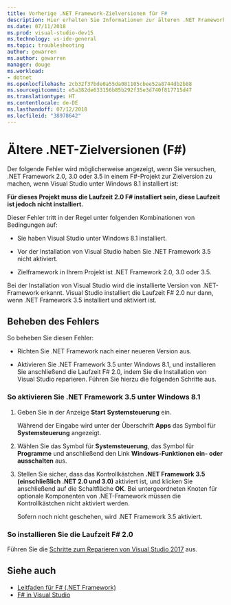 ```yaml
---
title: Vorherige .NET Framework-Zielversionen für F#
description: Hier erhalten Sie Informationen zur älteren .NET Framework-Zielversion bei der Verwendung von F# in Visual Studio.
ms.date: 07/11/2018
ms.prod: visual-studio-dev15
ms.technology: vs-ide-general
ms.topic: troubleshooting
author: gewarren
ms.author: gewarren
manager: douge
ms.workload:
- dotnet
ms.openlocfilehash: 2cb32f37bde0a55da081105cbee52a8744db2b88
ms.sourcegitcommit: e5a382de633156b85b292f35e3d740f817715d47
ms.translationtype: HT
ms.contentlocale: de-DE
ms.lasthandoff: 07/12/2018
ms.locfileid: "38978642"
---
```

# <a name="target-older-versions-of-net-f"></a>Ältere .NET-Zielversionen (F#)

Der folgende Fehler wird möglicherweise angezeigt, wenn Sie versuchen, .NET Framework 2.0, 3.0 oder 3.5 in einem F#-Projekt zur Zielversion zu machen, wenn Visual Studio unter Windows 8.1 installiert ist:

**Für dieses Projekt muss die Laufzeit 2.0 F# installiert sein, diese Laufzeit ist jedoch nicht installiert.**

Dieser Fehler tritt in der Regel unter folgenden Kombinationen von Bedingungen auf:

- Sie haben Visual Studio unter Windows 8.1 installiert.

- Vor der Installation von Visual Studio haben Sie .NET Framework 3.5 nicht aktiviert.

- Zielframework in Ihrem Projekt ist .NET Framework 2.0, 3.0 oder 3.5.

Bei der Installation von Visual Studio wird die installierte Version von .NET-Framework erkannt. Visual Studio installiert die Laufzeit F# 2.0 nur dann, wenn .NET Framework 3.5 installiert und aktiviert ist.

## <a name="resolve-the-error"></a>Beheben des Fehlers

So beheben Sie diesen Fehler:

- Richten Sie .NET Framework nach einer neueren Version aus.

- Aktivieren Sie .NET Framework 3.5 unter Windows 8.1, und installieren Sie anschließend die Laufzeit F# 2.0, indem Sie die Installation von Visual Studio reparieren. Führen Sie hierzu die folgenden Schritte aus.

### <a name="to-enable-the-net-framework-35-on-windows-81"></a>So aktivieren Sie .NET Framework 3.5 unter Windows 8.1

1. Geben Sie in der Anzeige **Start** **Systemsteuerung** ein.

   Während der Eingabe wird unter der Überschrift **Apps** das Symbol für **Systemsteuerung** angezeigt.

2. Wählen Sie das Symbol für **Systemsteuerung**, das Symbol für **Programme** und anschließend den Link **Windows-Funktionen ein- oder ausschalten** aus.

3. Stellen Sie sicher, dass das Kontrollkästchen **.NET Framework 3.5 (einschließlich .NET 2.0 und 3.0)** aktiviert ist, und klicken Sie anschließend auf die Schaltfläche **OK**. Bei untergeordneten Knoten für optionale Komponenten von .NET-Framework müssen die Kontrollkästchen nicht aktiviert werden.

   Sofern noch nicht geschehen, wird .NET Framework 3.5 aktiviert.

### <a name="to-install-the-f-20-runtime"></a>So installieren Sie die Laufzeit F# 2.0

Führen Sie die [Schritte zum Reparieren von Visual Studio 2017](../install/repair-visual-studio.md) aus.

## <a name="see-also"></a>Siehe auch

- [Leitfaden für F# (.NET Framework)](/dotnet/fsharp/)
- [F# in Visual Studio](fsharp-visual-studio.md)